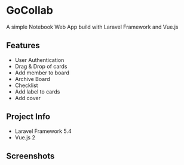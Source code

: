 # GoCollab
A simple Notebook Web App build with Laravel Framework and Vue.js

## Features
- User Authentication
- Drag & Drop of cards
- Add member to board
- Archive Board
- Checklist
- Add label to cards
- Add cover

## Project Info
- Laravel Framework 5.4
- Vue.js 2

## Screenshots
